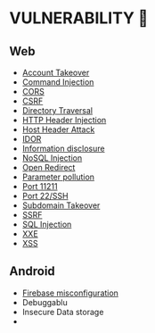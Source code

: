 # VULNERABILITY :syringe:

## Web
- [Account Takeover](https://github.com/acvn/b3lajar/blob/master/vuln/accounttakeover.md)
- [Command Injection](https://github.com/acvn/b3lajar/blob/master/vuln/command.md)
- [CORS](https://github.com/acvn/b3lajar/blob/master/vuln/cors.md)
- [CSRF](https://github.com/acvn/b3lajar/blob/master/vuln/csrf.md)
- [Directory Traversal](https://github.com/acvn/b3lajar/blob/master/vuln/dirtra.md)
- [HTTP Header Injection](https://github.com/acvn/b3lajar/blob/master/vuln/http-header.md)
- [Host Header Attack](https://github.com/acvn/catngul/blob/master/vuln/hostheaderattack.md)
- [IDOR](https://github.com/acvn/b3lajar/blob/master/vuln/idor.md)
- [Information disclosure](https://github.com/acvn/b3lajar/blob/master/vuln/info.md)
- [NoSQL Injection](https://github.com/acvn/b3lajar/blob/master/vuln/nosqli.md)
- [Open Redirect](https://github.com/acvn/b3lajar/blob/master/vuln/open-redirect.md)
- [Parameter pollution](https://github.com/acvn/b3lajar/blob/master/vuln/pollution.md)
- [Port 11211](https://github.com/acvn/b3lajar/blob/master/vuln/portcek/port11211.md)
- [Port 22/SSH](https://github.com/acvn/b3lajar/blob/master/vuln/portcek/port22.md)
- [Subdomain Takeover](https://github.com/acvn/b3lajar/blob/master/vuln/subdomaintakeover.md)
- [SSRF](https://github.com/acvn/b3lajar/blob/master/vuln/ssrf.md)
- [SQL Injection](https://github.com/acvn/catngul/blob/master/vuln/sql.md)
- [XXE](https://github.com/acvn/b3lajar/blob/master/vuln/xxe.md)
- [XSS](https://github.com/acvn/b3lajar/blob/master/vuln/xss.md)

## Android
- [Firebase misconfiguration](https://github.com/acvn/b3lajar/blob/master/vuln/firebase.md)
- Debuggablu
- Insecure Data storage
- 
